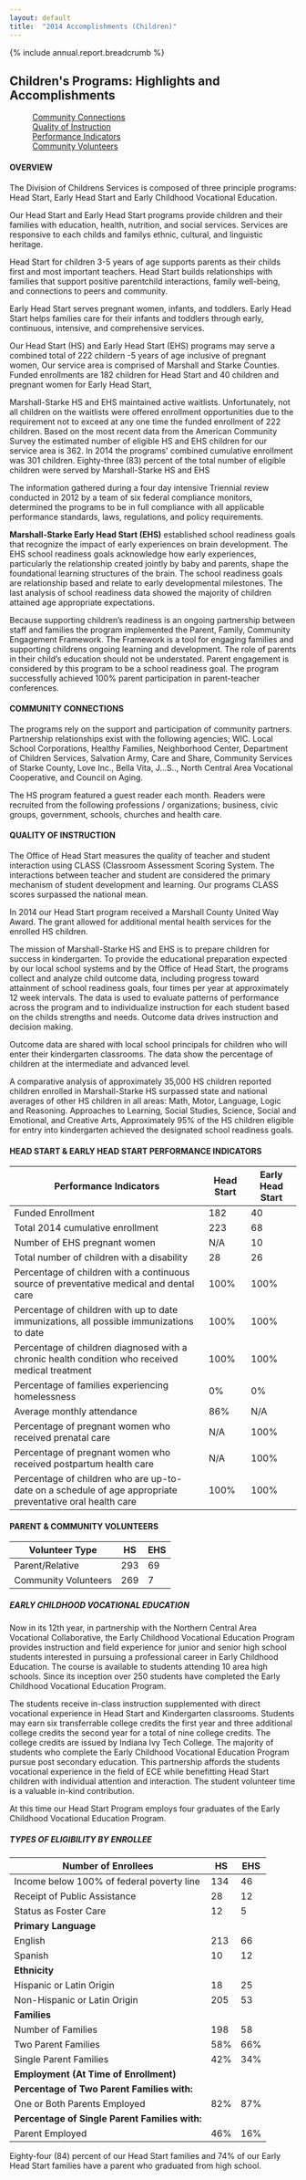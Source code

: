 ```yaml
---
layout: default
title:  "2014 Accomplishments (Children)"
---
```

{% include annual.report.breadcrumb %}

## Children's Programs: Highlights and Accomplishments

<dl class="tabs pill">
  <dd><a href="#connections">Community Connections</a></dd>
  <dd><a href="#quality">Quality of Instruction</a></dd>
  <dd><a href="#performance">Performance Indicators</a></dd>
  <dd><a href="#volunteers">Community Volunteers</a></dd>
</dl>

<h4 class="subheader" id="overview">OVERVIEW</h4>
The Division of Childrens Services is composed of three principle programs: Head Start, Early Head Start and Early Childhood Vocational Education.

Our Head Start and Early Head Start programs provide children and their families with education, health, nutrition, and social services. Services are
responsive to each childs and familys ethnic, cultural, and linguistic heritage.

Head Start for children 3-5 years of age supports parents as their childs first and most important teachers. Head Start builds relationships with families that support positive parentchild interactions, family well-being, and connections to peers and community.

Early Head Start serves pregnant women, infants, and toddlers. Early Head Start helps families care for their infants and toddlers through early, continuous, intensive, and comprehensive services.

Our Head Start (HS) and Early Head Start (EHS) programs may serve a combined total of 222 childern -5 years of age inclusive of pregnant women, Our service area is comprised of Marshall and Starke Counties. Funded enrollments are 182 children for Head Start and 40 children and pregnant women for Early Head Start,

Marshall-Starke HS and EHS maintained active waitlists. Unfortunately, not all children on the waitlists were offered enrollment opportunities due to the requirement not to exceed at any one time the funded enrollment of 222 children. Based on the most recent data from the American Community Survey the estimated number of eligible HS and EHS children for our service area is 362. In 2014 the programs' combined cumulative enrollment was 301 children. Eighty-three (83) percent of the total number of eligible children were served by Marshall-Starke HS and EHS

The information gathered during a four day intensive Triennial review conducted in 2012 by a team of six federal compliance monitors, determined the programs to be in full compliance with all applicable performance standards, laws, regulations, and policy requirements.

**Marshall-Starke Early Head Start (EHS)** established school readiness goals that recognize the impact of early experiences on brain development. The EHS school readiness goals acknowledge how early experiences, particularly the relationship created jointly by baby and parents, shape the foundational learning structures of the brain. The school readiness goals are relationship based and relate to early developmental milestones. The last analysis of school readiness data showed the majority of children attained age appropriate expectations.

Because supporting children’s readiness is an ongoing partnership between staff and families the program implemented the Parent, Family, Community Engagement Framework. The Framework is a tool for engaging families and supporting childrens ongoing learning and development. The role of parents in their child’s education should not be understated. Parent engagement is considered by this program to be a school readiness goal. The program successfully achieved 100% parent participation in parent-teacher conferences.

<h4 class="subheader" id="connections">COMMUNITY CONNECTIONS</h4>
The programs rely on the support and participation of community partners. Partnership relationships exist with the following agencies; WIC. Local School Corporations, Healthy Families, Neighborhood Center, Department of Children Services, Salvation Army, Care and Share, Community Services of Starke County, Love Inc., Bella Vita, J...S.., North Central Area Vocational Cooperative, and Council on Aging.

The HS program featured a guest reader each month. Readers were recruited from the following professions / organizations; business, civic groups, government, schools, churches and health care.

<h4 class="subheader" id="quality">QUALITY OF INSTRUCTION</h4>
The Office of Head Start measures the quality of teacher and student interaction using CLASS (Classroom Assessment Scoring System. The interactions between teacher and student are considered the primary mechanism of student development and learning. Our programs CLASS scores surpassed the national mean.

In 2014 our Head Start program received a Marshall County United Way Award. The grant allowed for additional mental health services for the enrolled HS children.

The mission of Marshall-Starke HS and EHS is to prepare children for success in kindergarten. To provide the educational preparation expected by our local school systems and by the Office of Head Start, the programs collect and analyze child outcome data, including progress toward attainment of school readiness goals, four times per year at approximately 12 week intervals. The data is used to evaluate patterns of performance across the program and to individualize instruction for each student based on the childs strengths and needs. Outcome data drives instruction and decision making.

Outcome data are shared with local school principals for children who will enter their kindergarten classrooms. The data show the percentage of children at the intermediate and advanced level.

A comparative analysis of approximately 35,000 HS children reported children enrolled in Marshall-Starke HS surpassed state and national averages of other HS children in all areas: Math, Motor, Language, Logic and Reasoning. Approaches to Learning, Social Studies, Science, Social and Emotional, and Creative Arts, Approximately 95% of the HS children eligible for entry into kindergarten achieved the designated school readiness goals.

<h4 class="subheader" id="performance">HEAD START &amp; EARLY HEAD START PERFORMANCE INDICATORS</h4>

<table class="responsive">
    <thead>
        <tr>
            <th>Performance Indicators</th>
            <th>Head Start</th>
            <th>Early Head Start</th>
        </tr>
    </thead>
    <tbody>
    <tr>
        <td>Funded Enrollment</td>
        <td>182</td>
        <td>40</td>
    </tr>
    <tr>
        <td>Total 2014 cumulative enrollment</td>
        <td>223</td>
        <td>68</td>
    </tr>
    <tr>
        <td>Number of EHS pregnant women</td>
        <td>N/A</td>
        <td>10</td>
    </tr>
    <tr>
        <td>Total number of children with a disability</td>
        <td>28</td>
        <td>26</td>
    </tr>
    <tr>
        <td>Percentage of children with a continuous source of preventative medical and dental care</td>
        <td>100%</td>
        <td>100%</td>
    </tr>
    <tr>
        <td>Percentage of children with up to date immunizations, all possible immunizations to date</td>
        <td>100%</td>
        <td>100%</td>
    </tr>
    <tr>
        <td>Percentage of children diagnosed with a chronic health condition who received medical treatment</td>
        <td>100%</td>
        <td>100%</td>
    </tr>
    <tr>
        <td>Percentage of families experiencing homelessness</td>
        <td>0%</td>
        <td>0%</td>
    </tr>
    <tr>
        <td>Average monthly attendance</td>
        <td>86%</td>
        <td>N/A</td>
    </tr>
    <tr>
        <td>Percentage of pregnant women who received prenatal care</td>
        <td>N/A</td>
        <td>100%</td>
    </tr>
    <tr>
        <td>Percentage of pregnant women who received postpartum health care</td>
        <td>N/A</td>
        <td>100%</td>
    </tr>
    <tr>
        <td>Percentage of children who are up-to-date on a schedule of age appropriate preventative oral health care</td>
        <td>100%</td>
        <td>100%</td>
    </tr>
    </tbody>
</table>

<h4 class="subheader" id="volunteers">PARENT &amp; COMMUNITY VOLUNTEERS</h4>
<table class="responsive">
    <thead>
        <tr>
            <th>Volunteer Type</th>
            <th>HS</th>
            <th>EHS</th>
        </tr>
    </thead>
    <tbody>
    <tr>
        <td>Parent/Relative</td>
        <td>293</td>
        <td>69</td>
    </tr>
    <tr>
        <td>Community Volunteers</td>
        <td>269</td>
        <td>7</td>
    </tr>
    </tbody>
</table>

<h5 class="subheader">EARLY CHILDHOOD VOCATIONAL EDUCATION</h5>
Now in its 12th year, in partnership with the Northern Central Area Vocational Collaborative, the Early Childhood Vocational Education Program provides instruction and field experience for junior and senior high school students interested in pursuing a professional career in Early Childhood Education. The course is available to students attending 10 area high schools. Since its inception over 250 students have completed the Early Childhood Vocational Education Program.

The students receive in-class instruction supplemented with direct vocational experience in Head Start and Kindergarten classrooms. Students may earn six transferrable college credits the first year and three additional college credits the second year for a total of nine college credits. The college credits are issued by Indiana Ivy Tech College. The majority of students who complete the Early Childhood Vocational Education Program pursue post secondary education. This partnership affords the students vocational experience in the field of ECE while benefitting Head Start children with individual attention and interaction. The student volunteer time is a valuable in-kind contribution.

At this time our Head Start Program employs four graduates of the Early Childhood Vocational Education Program.

<h5 class="subheader">TYPES OF ELIGIBILITY BY ENROLLEE</h5>
<table class="responsive">
    <thead>
        <tr>
            <th>Number of Enrollees</th>
            <th>HS</th>
            <th>EHS</th>
        </tr>
    </thead>
    <tbody>
    <tr>
        <td>Income below 100% of federal poverty line</td>
        <td>134</td>
        <td>46</td>
    </tr>
    <tr>
        <td>Receipt of Public Assistance</td>
        <td>28</td>
        <td>12</td>
    </tr>
    <tr>
        <td>Status as Foster Care</td>
        <td>12</td>
        <td>5</td>
    </tr>
    <tr><td><strong>Primary Language</strong></td></tr>
    <tr>
        <td>English</td>
        <td>213</td>
        <td>66</td>
    </tr>
    <tr>
        <td>Spanish</td>
        <td>10</td>
        <td>12</td>
    </tr>
    <tr><td><strong>Ethnicity</strong></td></tr>
    <tr>
        <td>Hispanic or Latin Origin</td>
        <td>18</td>
        <td>25</td>
    </tr>
    <tr>
        <td>Non-Hispanic or Latin Origin</td>
        <td>205</td>
        <td>53</td>
    </tr>
    <tr><td><strong>Families</strong></td></tr>
    <tr>
        <td>Number of Families</td>
        <td>198</td>
        <td>58</td>
    </tr>
    <tr>
        <td>Two Parent Families</td>
        <td>58%</td>
        <td>66%</td>
    </tr>
    <tr>
        <td>Single Parent Families</td>
        <td>42%</td>
        <td>34%</td>
    </tr>
    <tr><td><strong>Employment (At Time of Enrollment)</strong></td></tr>
    <tr><td><strong>Percentage of Two Parent Families with:</strong></td></tr>
    <tr>
        <td>One or Both Parents Employed</td>
        <td>82%</td>
        <td>87%</td>
    </tr>
    <tr><td><strong>Percentage of Single Parent Families with:</strong></td></tr>
    <tr>
        <td>Parent Employed</td>
        <td>46%</td>
        <td>16%</td>
    </tr>
    </tbody>
</table>

Eighty-four (84) percent of our Head Start families and 74% of our Early Head
Start families have a parent who graduated from high school.
